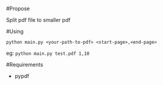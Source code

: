 #Propose

Split pdf file to smaller pdf

#Using

```shell
python main.py <your-path-to-pdf> <start-page>,<end-page>
```
eg: `python main.py test.pdf 1,10`

#Requirements
- pypdf
